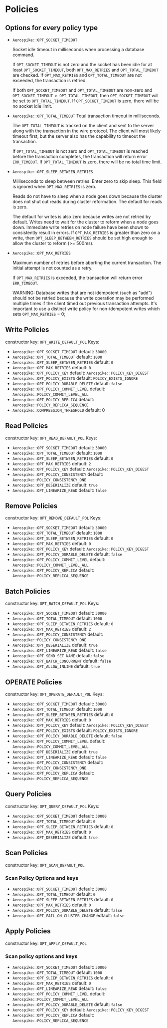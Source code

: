 # Policies

## Options for every policy type

* `Aerospike::OPT_SOCKET_TIMEOUT`

    Socket idle timeout in milliseconds when processing a database command.

    If `OPT_SOCKET_TIMEOUT` is not zero and the socket has been idle for at least `OPT_SOCKET_TIMEOUT`,
    both `OPT_MAX_RETRIES` and `OPT_TOTAL_TIMEOUT` are checked.  If `OPT_MAX_RETRIES` and `OPT_TOTAL_TIMEOUT` are not
    exceeded, the transaction is retried.

    If both `OPT_SOCKET_TIMEOUT` and `OPT_TOTAL_TIMEOUT` are non-zero and `OPT_SOCKET_TIMEOUT > OPT_TOTAL_TIMEOUT`,
    then `OPT_SOCKET_TIMEOUT` will be set to `OPT_TOTAL_TIMEOUT`.  If `OPT_SOCKET_TIMEOUT` is zero, there will be
    no socket idle limit.

* `Aerospike::OPT_TOTAL_TIMEOUT`
    Total transaction timeout in milliseconds.

    The `OPT_TOTAL_TIMEOUT` is tracked on the client and sent to the server along with
    the transaction in the wire protocol.  The client will most likely timeout
    first, but the server also has the capability to timeout the transaction.

    If `OPT_TOTAL_TIMEOUT` is not zero and `OPT_TOTAL_TIMEOUT` is reached before the transaction
    completes, the transaction will return error `ERR_TIMEOUT`.
    If `OPT_TOTAL_TIMEOUT` is zero, there will be no total time limit.

* `Aerospike::OPT_SLEEP_BETWEEN_RETRIES`

    Milliseconds to sleep between retries.  Enter zero to skip sleep.
    This field is ignored when `OPT_MAX_RETRIES` is zero.  

    Reads do not have to sleep when a node goes down because the cluster
    does not shut out reads during cluster reformation.  The default for
    reads is zero.

    The default for writes is also zero because writes are not retried by default.
    Writes need to wait for the cluster to reform when a node goes down.
    Immediate write retries on node failure have been shown to consistently
    result in errors.  If `OPT_MAX_RETRIES` is greater than zero on a write, then
    `OPT_SLEEP_BETWEEN_RETRIES` should be set high enough to allow the cluster to
    reform (>= 500ms).

* `Aerospike::OPT_MAX_RETRIES`

    Maximum number of retries before aborting the current transaction.
    The initial attempt is not counted as a retry.

    If `OPT_MAX_RETRIES` is exceeded, the transaction will return error `ERR_TIMEOUT`.

    WARNING: Database writes that are not idempotent (such as "add")
    should not be retried because the write operation may be performed
    multiple times if the client timed out previous transaction attempts.
    It's important to use a distinct write policy for non-idempotent
    writes which sets `OPT_MAX_RETRIES` = 0;

## Write Policies

constructor key: `OPT_WRITE_DEFAULT_POL`
Keys:

* `Aerospike::OPT_SOCKET_TIMEOUT` default: `30000`
* `Aerospike::OPT_TOTAL_TIMEOUT` default: `1000`
* `Aerospike::OPT_SLEEP_BETWEEN_RETRIES` default: `0`
* `Aerospike::OPT_MAX_RETRIES` default: `0`
* `Aerospike::OPT_POLICY_KEY` default: `Aerospike::POLICY_KEY_DIGEST`
* `Aerospike::OPT_POLICY_EXISTS` default: `POLICY_EXISTS_IGNORE`
* `Aerospike::OPT_POLICY_DURABLE_DELETE` default: `false`
* `Aerospike::OPT_POLICY_COMMIT_LEVEL` default: `Aerospike::POLICY_COMMIT_LEVEL_ALL`
* `Aerospike::OPT_POLICY_REPLICA` default: `Aerospike::POLICY_REPLICA_SEQUENCE`
* `Aerospike::COMPRESSION_THRESHOLD` default: 0

## Read Policies

constructor key: `OPT_READ_DEFAULT_POL`
Keys:

* `Aerospike::OPT_SOCKET_TIMEOUT` default: `30000`
* `Aerospike::OPT_TOTAL_TIMEOUT` default: `1000`
* `Aerospike::OPT_SLEEP_BETWEEN_RETRIES` default: `0`
* `Aerospike::OPT_MAX_RETRIES` default: `2`
* `Aerospike::OPT_POLICY_KEY` default: `Aerospike::POLICY_KEY_DIGEST`
* `Aerospike::OPT_POLICY_CONSISTENCY` default: `Aerospike::POLICY_CONSISTENCY_ONE`
* `Aerospike::OPT_DESERIALIZE` default: `true`
* `Aerospike::OPT_LINEARIZE_READ` default: `false`

## Remove Policies

constructor key: `OPT_REMOVE_DEFAULT_POL`
Keys:

* `Aerospike::OPT_SOCKET_TIMEOUT` default: `30000`
* `Aerospike::OPT_TOTAL_TIMEOUT` default: `1000`
* `Aerospike::OPT_SLEEP_BETWEEN_RETRIES` default: `0`
* `Aerospike::OPT_MAX_RETRIES` default: `0`
* `Aerospike::OPT_POLICY_KEY` default: `Aerospike::POLICY_KEY_DIGEST`
* `Aerospike::OPT_POLICY_DURABLE_DELETE` default: `false`
* `Aerospike::OPT_POLICY_COMMIT_LEVEL` default: `Aerospike::POLICY_COMMIT_LEVEL_ALL`
* `Aerospike::OPT_POLICY_REPLICA` default: `Aerospike::POLICY_REPLICA_SEQUENCE`

## Batch Policies

constructor key: `OPT_BATCH_DEFAULT_POL`
Keys:

* `Aerospike::OPT_SOCKET_TIMEOUT` default: `30000`
* `Aerospike::OPT_TOTAL_TIMEOUT` default: `1000`
* `Aerospike::OPT_SLEEP_BETWEEN_RETRIES` default: `0`
* `Aerospike::OPT_MAX_RETRIES` default: `2`
* `Aerospike::OPT_POLICY_CONSISTENCY` default: `Aerospike::POLICY_CONSISTENCY_ONE`
* `Aerospike::OPT_DESERIALIZE` default: `true`
* `Aerospike::OPT_LINEARIZE_READ` default: `false`
* `Aerospike::OPT_SEND_SET_NAME` default: `false`
* `Aerospike::OPT_BATCH_CONCURRENT` default: `false`
* `Aerospike::OPT_ALLOW_INLINE` default: `true`

## OPERATE Policies

constructor key: `OPT_OPERATE_DEFAULT_POL`
Keys:

* `Aerospike::OPT_SOCKET_TIMEOUT` default: `30000`
* `Aerospike::OPT_TOTAL_TIMEOUT` default: `1000`
* `Aerospike::OPT_SLEEP_BETWEEN_RETRIES` default: `0`
* `Aerospike::OPT_MAX_RETRIES` default: `0`
* `Aerospike::OPT_POLICY_KEY` default: `Aerospike::POLICY_KEY_DIGEST`
* `Aerospike::OPT_POLICY_EXISTS` default: `POLICY_EXISTS_IGNORE`
* `Aerospike::OPT_POLICY_DURABLE_DELETE` default: `false`
* `Aerospike::OPT_POLICY_COMMIT_LEVEL` default: `Aerospike::POLICY_COMMIT_LEVEL_ALL`
* `Aerospike::OPT_DESERIALIZE` default: `true`
* `Aerospike::OPT_LINEARIZE_READ` default: `false`
* `Aerospike::OPT_POLICY_CONSISTENCY` default: `Aerospike::POLICY_CONSISTENCY_ONE`
* `Aerospike::OPT_POLICY_REPLICA` default: `Aerospike::POLICY_REPLICA_SEQUENCE`

## Query Policies

constructor key: `OPT_QUERY_DEFAULT_POL`
Keys:

* `Aerospike::OPT_SOCKET_TIMEOUT` default: `30000`
* `Aerospike::OPT_TOTAL_TIMEOUT` default: `0`
* `Aerospike::OPT_SLEEP_BETWEEN_RETRIES` default: `0`
* `Aerospike::OPT_MAX_RETRIES` default: `0`
* `Aerospike::OPT_DESERIALIZE` default: `true`

## Scan Policies

constructor key: `OPT_SCAN_DEFAULT_POL`

### Scan Policy Options and keys

* `Aerospike::OPT_SOCKET_TIMEOUT` default: `30000`
* `Aerospike::OPT_TOTAL_TIMEOUT` default: `0`
* `Aerospike::OPT_SLEEP_BETWEEN_RETRIES` default: `0`
* `Aerospike::OPT_MAX_RETRIES` default: `0`
* `Aerospike::OPT_POLICY_DURABLE_DELETE` default: `false`
* `Aerospike::OPT_FAIL_ON_CLUSTER_CHANGE` edfault: `false`

## Apply Policies

constructor key: `OPT_APPLY_DEFAULT_POL`

### Scan policy options and keys

* `Aerospike::OPT_SOCKET_TIMEOUT` default: `30000`
* `Aerospike::OPT_TOTAL_TIMEOUT` default: `1000`
* `Aerospike::OPT_SLEEP_BETWEEN_RETRIES` default: `0`
* `Aerospike::OPT_MAX_RETRIES` default: `0`
* `Aerospike::OPT_LINEARIZE_READ` default: `false`
* `Aerospike::OPT_POLICY_COMMIT_LEVEL` default: `Aerospike::POLICY_COMMIT_LEVEL_ALL`
* `Aerospike::OPT_POLICY_DURABLE_DELETE` default: `false`
* `Aerospike::OPT_POLICY_KEY` default: `Aerospike::POLICY_KEY_DIGEST`
* `Aerospike::OPT_POLICY_REPLICA` default: `Aerospike::POLICY_REPLICA_SEQUENCE`

